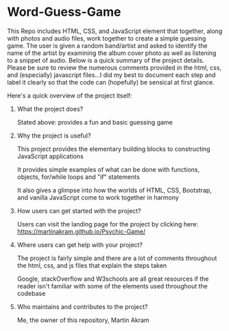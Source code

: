 # Word-Guess-Game

This Repo includes HTML, CSS, and JavaScript element that together, along with photos and audio files, work together to create a simple guessing game. The user is given a random band/artist and asked to identify the name of the artist by examining the album cover photo as well as listening to a snippet of audio. Below is a quick summary of the project details. Please be sure to review the numerous comments provided in the html, css, and (especially) javascript files...I did my best to document each step and label it clearly so that the code can (hopefully) be sensical at first glance.

Here's a quick overview of the project itself:

1. What the project does?

   Stated above: provides a fun and basic guessing game

2. Why the project is useful?

   This project provides the elementary building blocks to constructing JavaScript applications

   It provides simple examples of what can be done with functions, objects, for/while loops and "if" statements

   It also gives a glimpse into how the worlds of HTML, CSS, Bootstrap, and vanilla JavaScript come to work together in harmony

3. How users can get started with the project?

   Users can visit the landing page for the project by clicking here: https://martinakram.github.io/Psychic-Game/

4. Where users can get help with your project?

   The project is fairly simple and there are a lot of comments throughout the html, css, and js files that explain the steps taken

   Google, stackOverflow and W3schools are all great resources if the reader isn't familiar with some of the elements used throughout the codebase

5. Who maintains and contributes to the project?

   Me, the owner of this repository, Martin Akram

